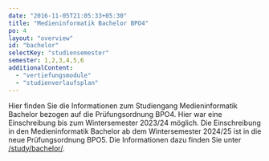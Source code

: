 ```yaml
---
date: "2016-11-05T21:05:33+05:30"
title: "Medieninformatik Bachelor BPO4"
po: 4
layout: "overview"
id: "bachelor"
selectKey: "studiensemester"
semester: 1,2,3,4,5,6
additionalContent: 
  - "vertiefungsmodule"
  - "studienverlaufsplan"
---
```



<!--more-->
<!--
<div class="has-extra-foot-space has-mouseover has-extra-head-space " data-href="/study/bachelor/erstsemester/">
<h2><span class="material-icons">face</span> Informationen für Erststemster</h2>
<p>
Auf der Seite für <a href="/study/bachelor/erstsemester/">Erstsemester</a> haben wir versucht einige wesentliche Fragen zum Studienstart in der Medieninformatik zu klären und Ihnen ein paar hilfreiche Erklärungen und Links bereit zu stellen. Wir wünschen einen guten Start.
</p>
</div>-->


<p>
Hier finden Sie die Informationen zum Studiengang Medieninformatik Bachelor bezogen auf die Prüfungsordnung BPO4. Hier war eine Einschreibung bis zum Wintersemester 2023/24 möglich. Die Einschreibung in den Medieninformatik Bachelor ab dem Wintersemester 2024/25 ist in die neue Prüfungsordnung BPO5. Die Informationen dazu finden Sie unter <a href="/study/bachelor/">/study/bachelor/</a>.
</p>


